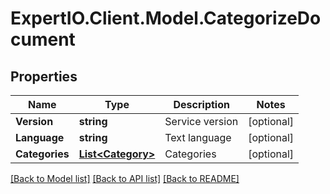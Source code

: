 
# ExpertIO.Client.Model.CategorizeDocument

## Properties

Name | Type | Description | Notes
------------ | ------------- | ------------- | -------------
**Version** | **string** | Service version | [optional] 
**Language** | **string** | Text language | [optional] 
**Categories** | [**List&lt;Category&gt;**](Category.md) | Categories | [optional] 

[[Back to Model list]](../README.md#documentation-for-models)
[[Back to API list]](../README.md#documentation-for-api-endpoints)
[[Back to README]](../README.md)


